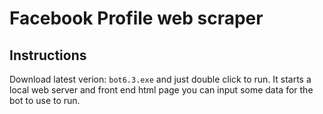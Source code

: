 # Facebook Profile web scraper

## Instructions

Download latest verion: `bot6.3.exe` and just double click to run. It starts a local web server and front end html page you can input some data for the bot to use to run. 
